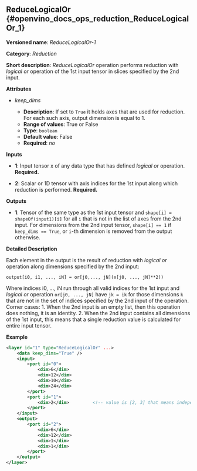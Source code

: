 ## ReduceLogicalOr <a name="ReduceLogicalOr"></a> {#openvino_docs_ops_reduction_ReduceLogicalOr_1}

**Versioned name**: *ReduceLogicalOr-1*

**Category**: *Reduction*

**Short description**: *ReduceLogicalOr* operation performs reduction with *logical or* operation of the 1st input tensor in slices specified by the 2nd input.

**Attributes**

* *keep_dims*

  * **Description**: If set to `True` it holds axes that are used for reduction. For each such axis, output dimension is equal to 1.
  * **Range of values**: True or False
  * **Type**: `boolean`
  * **Default value**: False
  * **Required**: *no*

**Inputs**

* **1**: Input tensor x of any data type that has defined *logical or* operation. **Required.**

* **2**: Scalar or 1D tensor with axis indices for the 1st input along which reduction is performed. **Required.**

**Outputs**

* **1**: Tensor of the same type as the 1st input tensor and `shape[i] = shapeOf(input1)[i]` for all `i` that is not in the list of axes from the 2nd input. For dimensions from the 2nd input tensor, `shape[i] == 1` if `keep_dims == True`, or `i`-th dimension is removed from the output otherwise.

**Detailed Description**

Each element in the output is the result of reduction with *logical or* operation along dimensions specified by the 2nd input:

    output[i0, i1, ..., iN] = or[j0,..., jN](x[j0, ..., jN]**2))

Where indices i0, ..., iN run through all valid indices for the 1st input and *logical or* operation `or[j0, ..., jN]` have `jk = ik` for those dimensions `k` that are not in the set of indices specified by the 2nd input of the operation. 
Corner cases:
    1. When the 2nd input is an empty list, then this operation does nothing, it is an identity. 
    2. When the 2nd input contains all dimensions of the 1st input, this means that a single reduction value is calculated for entire input tensor. 

**Example**

```xml
<layer id="1" type="ReduceLogicalOr" ...>
    <data keep_dims="True" />
    <input>
        <port id="0">
            <dim>6</dim>
            <dim>12</dim>
            <dim>10</dim>
            <dim>24</dim>
        </port>
        <port id="1">
            <dim>2</dim>         <!-- value is [2, 3] that means independent reduction in each channel and batch -->
        </port>
    </input>
    <output>
        <port id="2">
            <dim>6</dim>
            <dim>12</dim>
            <dim>1</dim>
            <dim>1</dim>
        </port>
    </output>
</layer>
```